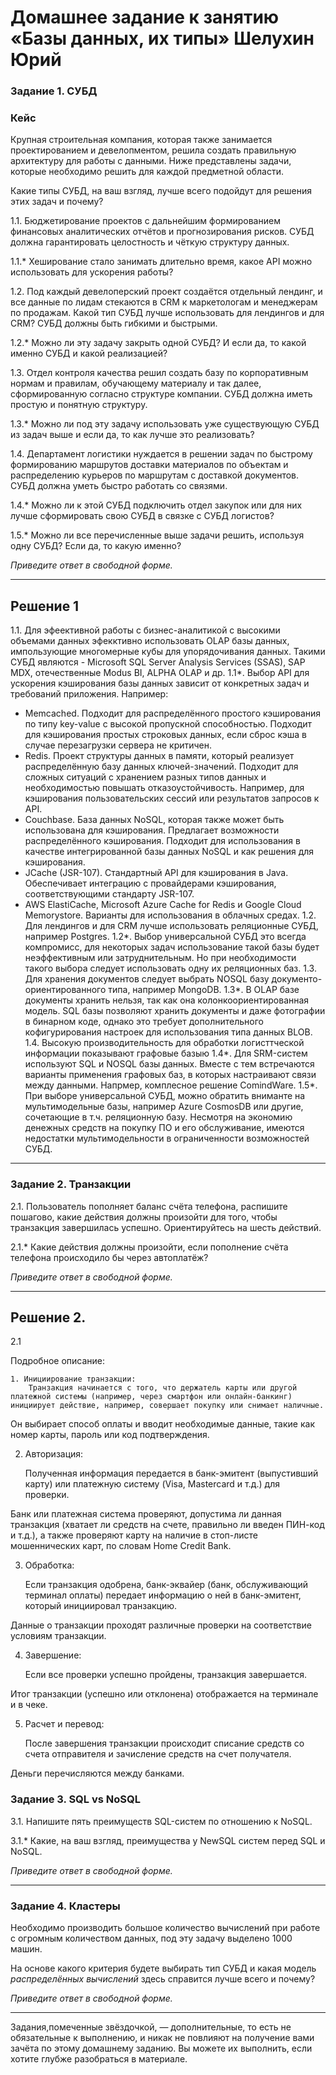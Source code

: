 # Домашнее задание к занятию «Базы данных, их типы» Шелухин Юрий

### Задание 1. СУБД

### Кейс
Крупная строительная компания, которая также занимается проектированием и девелопментом, решила создать 
правильную архитектуру для работы с данными. Ниже представлены задачи, которые необходимо решить для
каждой предметной области. 

Какие типы СУБД, на ваш взгляд, лучше всего подойдут для решения этих задач и почему? 
 
1.1. Бюджетирование проектов с дальнейшим формированием финансовых аналитических отчётов и прогнозирования рисков.
СУБД должна гарантировать целостность и чёткую структуру данных.

1.1.* Хеширование стало занимать длительно время, какое API можно использовать для ускорения работы? 

1.2. Под каждый девелоперский проект создаётся отдельный лендинг, и все данные по лидам стекаются в CRM к 
маркетологам и менеджерам по продажам. Какой тип СУБД лучше использовать для лендингов и для CRM? 
СУБД должны быть гибкими и быстрыми.

1.2.* Можно ли эту задачу закрыть одной СУБД? И если да, то какой именно СУБД и какой реализацией?

1.3. Отдел контроля качества решил создать базу по корпоративным нормам и правилам, обучающему материалу 
и так далее, сформированную согласно структуре компании. СУБД должна иметь простую и понятную структуру.

1.3.* Можно ли под эту задачу использовать уже существующую СУБД из задач выше и если да, то как лучше это 
реализовать?

1.4. Департамент логистики нуждается в решении задач по быстрому формированию маршрутов доставки материалов 
по объектам и распределению курьеров по маршрутам с доставкой документов. СУБД должна уметь быстро работать
со связями.

1.4.* Можно ли к этой СУБД подключить отдел закупок или для них лучше сформировать свою СУБД в связке с СУБД 
логистов?

1.5.* Можно ли все перечисленные выше задачи решить, используя одну СУБД? Если да, то какую именно?

*Приведите ответ в свободной форме.*

---

## Решение 1

1.1.  Для эфеективной работы с бизнес-аналитикой с высокими объемами данных эфекктивно использовать OLAP базы данных, импользующие многомерные кубы для упорядочивания данных. Такими СУБД являются - Microsoft SQL Server Analysis Services (SSAS), SAP MDX, отечественные  Modus BI, ALPHA OLAP и др.
1.1*. Выбор API для ускорения кэширования базы данных зависит от конкретных задач и требований приложения. Например:
- Memcached. Подходит для распределённого простого кэширования по типу key-value с высокой пропускной способностью. Подходит для кэширования простых строковых данных, если сброс кэша в случае перезагрузки сервера не критичен.
- Redis. Проект структуры данных в памяти, который реализует распределённую базу данных ключей-значений. Подходит для сложных ситуаций с хранением разных типов данных и необходимостью повышать отказоустойчивость. Например, для кэширования пользовательских сессий или результатов запросов к API.
-  Couchbase. База данных NoSQL, которая также может быть использована для кэширования. Предлагает возможности распределённого кэширования. Подходит для использования в качестве интегрированной базы данных NoSQL и как решения для кэширования.
-  JCache (JSR-107). Стандартный API для кэширования в Java. Обеспечивает интеграцию с провайдерами кэширования, соответствующими стандарту JSR-107. 
-   AWS ElastiCache, Microsoft Azure Cache for Redis и Google Cloud Memorystore. Варианты для использования в облачных средах. 
1.2. Для лендингов и для CRM  лучше использовать реляционные СУБД, например Postgres.
1.2*. Выбор универсальной СУБД это всегда компромисс, для некоторых задач использование такой базы будет неэффективным или затруднительным. Но при необходимости такого выбора следует использовать одну их реляционных баз.
1.3. Для хранения документов следует выбрать NOSQL базу документо-ориентированного типа, например MongoDB.
1.3*. В OLAP базе документы хранить нельзя, так как она колонкоориентированная модель. SQL базы позволяют хранить документы и даже фотографии в бинарном коде, однако это требует дополнительного кофигурирования настроек для использования типа данных BLOB.
1.4. Высокую производительность для обработки логисттческой информации показывают графовые базыю
1.4*. Для SRM-систем  используют SQL и NOSQL базы данных. Вместе с тем встречаются варианты применения графовых баз, в которых настраивают связи между данными.  Напрмер, комплесное решение ComindWare.
1.5*. При выборе универсальной СУБД, можно обратить вниманте на мультимодельные базы, например Azure CosmosDB или другие, сочетающие в т.ч. реляционную базу. Несмотря на экономию денежных средств на покупку ПО и его обслуживание, имеются недостатки мультимодельности в ограниченности возможностей СУБД. 

---

### Задание 2. Транзакции

2.1. Пользователь пополняет баланс счёта телефона, распишите пошагово, какие действия должны произойти для того, чтобы 
транзакция завершилась успешно. Ориентируйтесь на шесть действий.

2.1.* Какие действия должны произойти, если пополнение счёта телефона происходило бы через автоплатёж?

*Приведите ответ в свободной форме.*

---

## Решение 2.

2.1 

Подробное описание:

    1. Инициирование транзакции:
        Транзакция начинается с того, что держатель карты или другой платежной системы (например, через смартфон или онлайн-банкинг) инициирует действие, например, совершает покупку или снимает наличные. 

Он выбирает способ оплаты и вводит необходимые данные, такие как номер карты, пароль или код подтверждения. 

2. Авторизация:

    Полученная информация передается в банк-эмитент (выпустивший карту) или платежную систему (Visa, Mastercard и т.д.) для проверки. 

Банк или платежная система проверяют, допустима ли данная транзакция (хватает ли средств на счете, правильно ли введен ПИН-код и т.д.), а также проверяют карту на наличие в стоп-листе мошеннических карт, по словам Home Credit Bank. 

3. Обработка:

    Если транзакция одобрена, банк-эквайер (банк, обслуживающий терминал оплаты) передает информацию о ней в банк-эмитент, который инициировал транзакцию. 

Данные о транзакции проходят различные проверки на соответствие условиям транзакции. 

4. Завершение:

    Если все проверки успешно пройдены, транзакция завершается. 

Итог транзакции (успешно или отклонена) отображается на терминале и в чеке. 

5. Расчет и перевод:

    После завершения транзакции происходит списание средств со счета отправителя и зачисление средств на счет получателя. 

Деньги перечисляются между банками. 


### Задание 3. SQL vs NoSQL

3.1. Напишите пять преимуществ SQL-систем по отношению к NoSQL. 

3.1.* Какие, на ваш взгляд, преимущества у NewSQL систем перед SQL и NoSQL.

*Приведите ответ в свободной форме.*

---

### Задание 4. Кластеры

Необходимо производить большое количество вычислений при работе с огромным количеством данных, под эту задачу 
выделено 1000 машин. 

На основе какого критерия будете выбирать тип СУБД и какая модель *распределённых вычислений* 
здесь справится лучше всего и почему?

*Приведите ответ в свободной форме.*

---

Задания,помеченные звёздочкой, — дополнительные, то есть не обязательные к выполнению, и никак не повлияют на получение вами зачёта по этому домашнему заданию. Вы можете их выполнить, если хотите глубже разобраться в материале.
